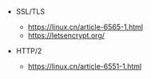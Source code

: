 * SSL/TLS 
  * https://linux.cn/article-6565-1.html
  * https://letsencrypt.org/
 
* HTTP/2
  * https://linux.cn/article-6551-1.html
